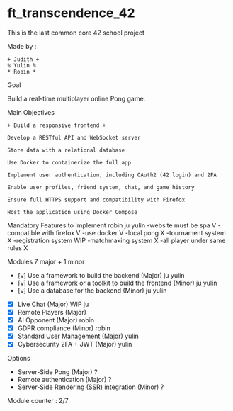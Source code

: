 # ft_transcendence_42


This is the last common core 42 school project

Made by :
    
    + Judith +
    % Yulin %
    * Robin *

Goal

Build a real-time multiplayer online Pong game.

Main Objectives

    + Build a responsive frontend +

    Develop a RESTful API and WebSocket server

    Store data with a relational database 

    Use Docker to containerize the full app

    Implement user authentication, including OAuth2 (42 login) and 2FA

    Enable user profiles, friend system, chat, and game history

    Ensure full HTTPS support and compatibility with Firefox

    Host the application using Docker Compose

Mandatory Features to Implement             robin ju yulin
    -website must be spa     V
    -compatible with firefox V
    -use docker              V
    -local pong              X
    -tournament system       X
    -registration system     WIP
    -matchmaking system      X
    -all player under same rules X

Modules 7 major + 1 minor

- [v] Use a framework to build the backend (Major)                ju yulin
- [v] Use a framework or a toolkit to build the frontend (Minor)  ju yulin
- [v] Use a database for the backend (Minor)                      ju yulin
- [x] Live Chat (Major) WIP                                       ju
- [x] Remote Players (Major)
- [x] AI Opponent (Major)                                         robin
- [x] GDPR compliance (Minor)                                     robin
- [x] Standard User Management (Major)                            yulin
- [x] Cybersecurity 2FA + JWT (Major)                             yulin

Options 
- Server-Side Pong (Major) ?
- Remote authentication (Major) ?
- Server-Side Rendering (SSR) integration (Minor) ? 

Module counter : 2/7